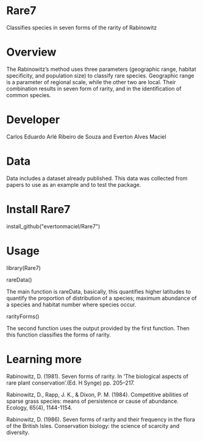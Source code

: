 # Rare7
Classifies species in seven forms of the rarity of Rabinowitz

# Overview
The Rabinowitz’s method uses three parameters (geographic range, habitat specificity, and population size) to classify rare species. Geographic range is a parameter of regional scale, while the other two are local. Their combination results in seven form of rarity, and in the identification of common species.

# Developer
Carlos Eduardo Arlé Ribeiro de Souza and
Everton Alves Maciel

# Data
Data includes a dataset already published. This data was collected from papers to use as an example and to test the package.

# Install Rare7
install_github("evertonmaciel/Rare7")

# Usage
library(Rare7)

rareData()

The main function is rareData, basically, this quantifies higher latitudes to quantify the proportion of distribution of a species; maximum abundance of a species and habitat number where species occur.

rarityForms()

The second function uses the output provided by the first function. Then this function classifies the forms of rarity.

# Learning more

Rabinowitz, D. (1981). Seven forms of rarity. In ‘The biological aspects of rare plant conservation’.(Ed. H Synge) pp. 205–217.

Rabinowitz, D., Rapp, J. K., & Dixon, P. M. (1984). Competitive abilities of sparse grass species: means of persistence or cause of abundance. Ecology, 65(4), 1144-1154.

Rabinowitz, D. (1986). Seven forms of rarity and their frequency in the flora of the British Isles. Conservation biology: the science of scarcity and diversity.






